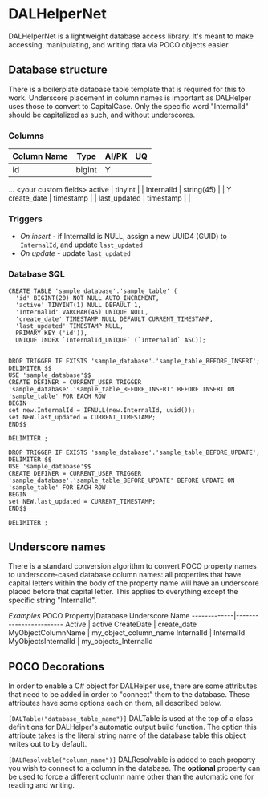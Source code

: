 # DALHelperNet
DALHelperNet is a lightweight database access library. It's meant to make accessing, manipulating, and writing data via POCO objects easier.

Database structure
------------------
There is a boilerplate database table template that is required for this to work. Underscore placement in column names is important as DALHelper uses those to convert to CapitalCase. Only the specific word "InternalId" should be capitalized as such, and without underscores.

### Columns
Column Name | Type | AI/PK | UQ
------------|------|-----|----
id | bigint | Y |
... \<your custom fields\>
active | tinyint | |
InternalId | string(45) | | Y
create_date | timestamp | |
last_updated | timestamp | |

### Triggers
* _On insert_ - if InternalId is NULL, assign a new UUID4 (GUID) to `InternalId`, and update `last_updated`
* _On update_ - update `last_updated`

### Database SQL
```
CREATE TABLE 'sample_database'.'sample_table' (
  'id' BIGINT(20) NOT NULL AUTO_INCREMENT,
  'active' TINYINT(1) NULL DEFAULT 1,
  'InternalId' VARCHAR(45) UNIQUE NULL,
  'create_date' TIMESTAMP NULL DEFAULT CURRENT_TIMESTAMP,
  'last_updated' TIMESTAMP NULL,
  PRIMARY KEY ('id')),
  UNIQUE INDEX `InternalId_UNIQUE` (`InternalId` ASC));
  
  
DROP TRIGGER IF EXISTS 'sample_database'.'sample_table_BEFORE_INSERT';
DELIMITER $$
USE 'sample_database'$$
CREATE DEFINER = CURRENT_USER TRIGGER 'sample_database'.'sample_table_BEFORE_INSERT' BEFORE INSERT ON 'sample_table' FOR EACH ROW
BEGIN
set new.InternalId = IFNULL(new.InternalId, uuid());
set NEW.last_updated = CURRENT_TIMESTAMP;
END$$

DELIMITER ;

DROP TRIGGER IF EXISTS 'sample_database'.'sample_table_BEFORE_UPDATE';
DELIMITER $$
USE 'sample_database'$$
CREATE DEFINER = CURRENT_USER TRIGGER 'sample_database'.'sample_table_BEFORE_UPDATE' BEFORE UPDATE ON 'sample_table' FOR EACH ROW
BEGIN
set NEW.last_updated = CURRENT_TIMESTAMP;
END$$

DELIMITER ;
```

Underscore names
----------------
There is a standard conversion algorithm to convert POCO property names to underscore-cased database column names: all properties that have capital letters within the body of the property name will have an underscore placed before that capital letter. This applies to everything except the specific string "InternalId".

*Examples*
POCO Property|Database Underscore Name
-------------|------------------------
Active | active
CreateDate | create_date
MyObjectColumnName | my_object_column_name
InternalId | InternalId
MyObjectsInternalId | my_objects_InternalId

POCO Decorations
----------------
In order to enable a C# object for DALHelper use, there are some attributes that need to be added in order to "connect" them to the database. These attributes have some options each on them, all described below.

`[DALTable("database_table_name")]`
DALTable is used at the top of a class definitions for DALHelper's automatic output build function. The option this attribute takes is the literal string name of the database table this object writes out to by default.

`[DALResolvable("column_name")]`
DALResolvable is added to each property you wish to connect to a column in the database. The __optional__ property can be used to force a different column name other than the automatic one for reading and writing.
